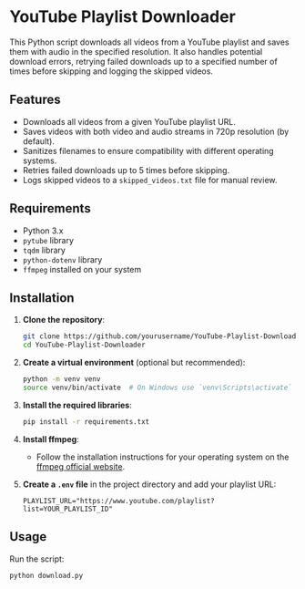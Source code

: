 # YouTube Playlist Downloader

This Python script downloads all videos from a YouTube playlist and saves them with audio in the specified resolution. It also handles potential download errors, retrying failed downloads up to a specified number of times before skipping and logging the skipped videos.

## Features
- Downloads all videos from a given YouTube playlist URL.
- Saves videos with both video and audio streams in 720p resolution (by default).
- Sanitizes filenames to ensure compatibility with different operating systems.
- Retries failed downloads up to 5 times before skipping.
- Logs skipped videos to a `skipped_videos.txt` file for manual review.

## Requirements

- Python 3.x
- `pytube` library
- `tqdm` library
- `python-dotenv` library
- `ffmpeg` installed on your system

## Installation

1. **Clone the repository**:
    ```sh
    git clone https://github.com/yourusername/YouTube-Playlist-Downloader.git
    cd YouTube-Playlist-Downloader
    ```

2. **Create a virtual environment** (optional but recommended):
    ```sh
    python -m venv venv
    source venv/bin/activate  # On Windows use `venv\Scripts\activate`
    ```

3. **Install the required libraries**:
    ```sh
    pip install -r requirements.txt
    ```

4. **Install ffmpeg**:
    - Follow the installation instructions for your operating system on the [ffmpeg official website](https://ffmpeg.org/download.html).

5. **Create a `.env` file** in the project directory and add your playlist URL:
    ```env
    PLAYLIST_URL="https://www.youtube.com/playlist?list=YOUR_PLAYLIST_ID"
    ```

## Usage

Run the script:
```sh
python download.py
